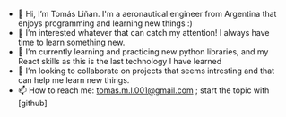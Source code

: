 - 👋 Hi, I’m Tomás Liñan. I'm a aeronautical engineer from Argentina that enjoys programming and learning new things :)
- 👀 I’m interested whatever that can catch my attention! I always have time to learn something new.
- 🌱 I’m currently learning and practicing new python libraries, and my React skills as this is the last technology I have learned
- 💞️ I’m looking to collaborate on projects that seems intresting and that can help me learn new things.
- 📫 How to reach me: tomas.m.l.001@gmail.com ; start the topic with [github]

<!---
Tomas-Li/Tomas-Li is a ✨ special ✨ repository because its `README.md` (this file) appears on your GitHub profile.
You can click the Preview link to take a look at your changes.
--->
